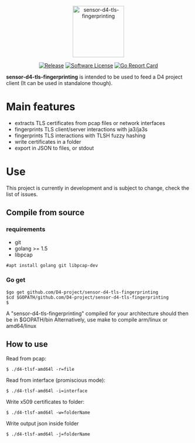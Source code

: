<p align="center">
  <img alt="sensor-d4-tls-fingerprinting" src="https://raw.githubusercontent.com/D4-project/sensor-d4-tls-fingerprinting/master/media/gopherd4.png" height="140" />
  <p align="center">
    <a href="https://github.com/D4-project/sensor-d4-tls-fingerprinting/releases/latest"><img alt="Release" src="https://img.shields.io/github/release/D4-project/sensor-d4-tls-fingerprinting/all.svg"></a>
    <a href="https://github.com/D4-project/sensor-d4-tls-fingerprinting/blob/master/LICENSE"><img alt="Software License" src="https://img.shields.io/badge/License-MIT-yellow.svg"></a>
    <a href="https://goreportcard.com/report/github.com/D4-Project/sensor-d4-tls-fingerprinting"><img alt="Go Report Card" src="https://goreportcard.com/badge/github.com/D4-Project/sensor-d4-tls-fingerprinting"></a>
  </p>
</p>

**sensor-d4-tls-fingerprinting** is intended to be used to feed a D4 project client (It can be used in standalone though).

# Main features

 * extracts TLS certificates from pcap files or network interfaces
 * fingerprints TLS client/server interactions with ja3/ja3s
 * fingerprints TLS interactions with TLSH fuzzy hashing
 * write certificates in a folder
 * export in JSON to files, or stdout

# Use
This project is currently in development and is subject to change, check the list of issues.

## Compile from source
### requirements
 * git
 * golang >= 1.5
 * libpcap

``` shell
#apt install golang git libpcap-dev
```
### Go get

``` shell
$go get github.com/D4-project/sensor-d4-tls-fingerprinting
$cd $GOPATH/github.com/D4-project/sensor-d4-tls-fingerprinting
$
```
A "sensor-d4-tls-fingerprinting" compiled for your architecture should then be in $GOPATH/bin
Alternatively, use make to compile arm/linux or amd64/linux

## How to use

Read from pcap:
``` shell
$ ./d4-tlsf-amd64l -r=file 

```
Read from interface (promiscious mode):
``` shell
$ ./d4-tlsf-amd64l -i=interface 

```
Write x509 certificates to folder:
``` shell
$ ./d4-tlsf-amd64l -w=folderName 
```
Write output json inside folder

``` shell
$ ./d4-tlsf-amd64l -j=folderName 
```
